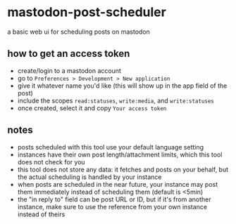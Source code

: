 # mastodon-post-scheduler

a basic web ui for scheduling posts on mastodon

## how to get an access token

- create/login to a mastodon account
- go to `Preferences > Development > New application`
- give it whatever name you'd like (this will show up in the app field of the post)
- include the scopes `read:statuses`, `write:media`, and `write:statuses`
- once created, select it and copy `Your access token`

## notes

- posts scheduled with this tool use your default language setting
- instances have their own post length/attachment limits, which this tool does not check for you
- this tool does not store any data: it fetches and posts on your behalf, but the actual scheduling is handled by your instance
- when posts are scheduled in the near future, your instance may post them immediately instead of scheduling them (default is <5min)
- the "in reply to" field can be post URL or ID, but if it's from another instance, make sure to use the reference from your own instance instead of theirs

